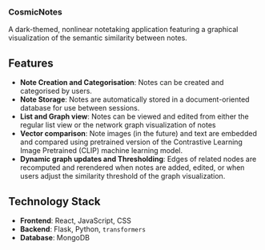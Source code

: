### CosmicNotes
A dark-themed, nonlinear notetaking application featuring a graphical visualization of the semantic similarity between notes.


## Features
- **Note Creation and Categorisation**: Notes can be created and categorised by users.
- **Note Storage**: Notes are automatically stored in a document-oriented database for use between sessions.
- **List and Graph view**: Notes can be viewed and edited from either the regular list view or the network graph visualization of notes
- **Vector comparison**: Note images (in the future) and text are embedded and compared using pretrained version of the Contrastive Learning Image Pretrained (CLIP) machine learning model.
- **Dynamic graph updates and Thresholding**: Edges of related nodes are recomputed and rerendered when notes are added, edited, or when users adjust the similarity threshold of the graph visualization.

## Technology Stack
- **Frontend**: React, JavaScript, CSS
- **Backend**: Flask, Python, `transformers`
- **Database**: MongoDB
